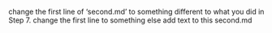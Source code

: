 change the first line of ‘second.md’ to something different to what you did in Step 7.
change the first line to something else
add text to this second.md
